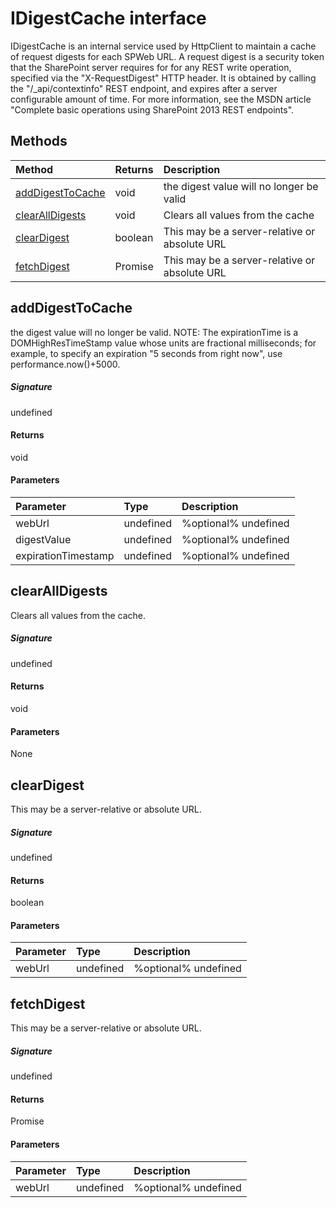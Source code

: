 # IDigestCache interface

IDigestCache is an internal service used by HttpClient to maintain a cache of request digests 
for each SPWeb URL. A request digest is a security token that the SharePoint server requires for 
for any REST write operation, specified via the "X-RequestDigest" HTTP header. It is obtained 
by calling the "/_api/contextinfo" REST endpoint, and expires after a server configurable amount 
of time. For more information, see the MSDN article 
"Complete basic operations using SharePoint 2013 REST endpoints".






## Methods

| Method	   |  Returns	| Description|
|:-------------|:-------|:-----------|
|[addDigestToCache](#adddigesttocache)      |  void | the digest value will no longer be valid |
|[clearAllDigests](#clearalldigests)      |  void | Clears all values from the cache |
|[clearDigest](#cleardigest)      |  boolean | This may be a server-relative or absolute URL |
|[fetchDigest](#fetchdigest)      |  Promise<string> | This may be a server-relative or absolute URL |



## addDigestToCache

the digest value will no longer be valid. 
NOTE: The expirationTime is a DOMHighResTimeStamp value whose units are 
fractional milliseconds; for example, to specify an expiration 
"5 seconds from right now", use performance.now()+5000.

##### Signature
undefined

#### Returns
 void

#### Parameters


| Parameter	   | Type    | Description |
|:-------------|:---------------|:------------|
| webUrl     | undefined | %optional% undefined |
| digestValue     | undefined | %optional% undefined |
| expirationTimestamp     | undefined | %optional% undefined |


## clearAllDigests

Clears all values from the cache.

##### Signature
undefined

#### Returns
 void

#### Parameters
None


## clearDigest

This may be a server-relative or absolute URL.

##### Signature
undefined

#### Returns
 boolean

#### Parameters


| Parameter	   | Type    | Description |
|:-------------|:---------------|:------------|
| webUrl     | undefined | %optional% undefined |


## fetchDigest

This may be a server-relative or absolute URL.

##### Signature
undefined

#### Returns
 Promise<string>

#### Parameters


| Parameter	   | Type    | Description |
|:-------------|:---------------|:------------|
| webUrl     | undefined | %optional% undefined |

